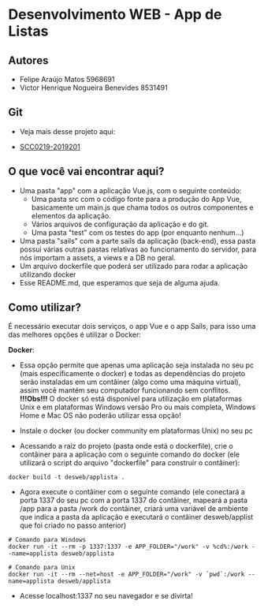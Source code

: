 # Desenvolvimento WEB - App de Listas

## Autores
- Felipe Araújo Matos 5968691
- Victor Henrique Nogueira Benevides 8531491

## Git
- Veja mais desse projeto aqui:
+ [SCC0219-2019201](https://github.com/felipearmat/SCC0219-2019201)

## O que você vai encontrar aqui?
- Uma pasta "app" com a aplicação Vue.js, com o seguinte conteúdo:
  - Uma pasta src com o código fonte para a produção do App Vue, basicamente um main.js que chama todos os outros componentes e elementos da aplicação.
  - Vários arquivos de configuração da aplicação e do git.
  - Uma pasta "test" com os testes do app (por enquanto nenhum...)
- Uma pasta "sails" com a parte sails da aplicação (back-end), essa pasta possui várias outras pastas relativas ao funcionamento do servidor, para nós importam a assets, a views e a DB no geral.
- Um arquivo dockerfile que poderá ser utilizado para rodar a aplicação utilizando docker
- Esse README.md, que esperamos que seja de alguma ajuda.

## Como utilizar?
É necessário executar dois serviços, o app Vue e o app Sails, para isso uma das melhores opções é utilizar o Docker:

__Docker__:
- Essa opção permite que apenas uma aplicação seja instalada no seu pc (mais específicamente o docker) e todas as dependências do projeto serão instaladas em um contâiner (algo como uma máquina virtual), assim você mantém seu computador funcionando sem conflitos.
**!!!Obs!!!** O docker só está disponível para utilização em plataformas Unix e em plataformas Windows versão Pro ou mais completa, Windows Home e Mac OS não poderão utilizar essa opção!

- Instale o docker (ou docker community em plataformas Unix) no seu pc
- Acessando a raiz do projeto (pasta onde está o dockerfile), crie o contâiner para a aplicação com o seguinte comando do docker (ele utilizará o script do arquivo "dockerfile" para construir o contâiner):
```
docker build -t desweb/applista .
```

- Agora execute o contâiner com o seguinte comando (ele conectará a porta 1337 do seu pc com a porta 1337 do contâiner, mapeará a pasta /app para a pasta /work do contâiner, criará uma variável de ambiente que indica a pasta da aplicação e executará o contâiner desweb/applist que foi criado no passo anterior)
```
# Comando para Windows
docker run -it --rm -p 1337:1337 -e APP_FOLDER="/work" -v %cd%:/work --name=applista desweb/applista

# Comando para Unix
docker run -it --rm --net=host -e APP_FOLDER="/work" -v `pwd`:/work --name=applista desweb/applista
```
- Acesse localhost:1337 no seu navegador e se divirta!
